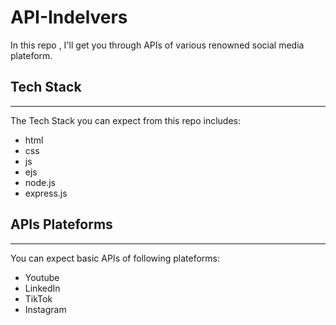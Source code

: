 # API-Indelvers
In this repo , I'll get you through APIs of various renowned social media plateform.

## **Tech Stack**
---
The Tech Stack you can expect from this repo includes:
- html
- css
- js
- ejs
- node.js
- express.js

  
## **APIs Plateforms**
---
You can expect basic APIs of following plateforms:
- Youtube
- LinkedIn
- TikTok
- Instagram
